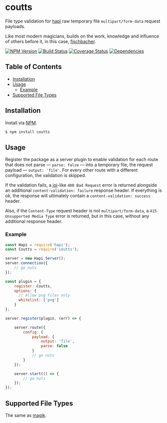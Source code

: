 # coutts
File type validation for [hapi](https://github.com/hapijs/hapi) raw temporary file `multipart/form-data` request payloads.

Like most modern magicians, builds on the work, knowledge and influence of others before it, in this case, [fischbacher](https://github.com/ruiquelhas/fischbacher).

[![NPM Version][fury-img]][fury-url] [![Build Status][travis-img]][travis-url] [![Coverage Status][coveralls-img]][coveralls-url] [![Dependencies][david-img]][david-url]

## Table of Contents

- [Installation](#installation)
- [Usage](#usage)
  - [Example](#example)
- [Supported File Types](#supported-file-types)

## Installation
Install via [NPM](https://www.npmjs.org).

```sh
$ npm install coutts
```

## Usage

Register the package as a server plugin to enable validation for each route that does not parse — `parse: false` — into a temporary file, the request payload — `output: 'file'`. For every other route with a different configuration, the validation is skipped.

If the validation fails, a [joi](https://github.com/hapijs/joi)-like `400 Bad Request` error is returned alongside an additional `content-validation: failure` response header. If everything is ok, the response will ultimately contain a `content-validation: success` header.

Also, if the `Content-Type` request header is not `multipart/form-data`, a `415 Unsupported Media Type` error is returned, but in this case, without any additional response header.

### Example

```js
const Hapi = require('hapi');
const Coutts = require('coutts');

server = new Hapi.Server();
server.connection({
    // go nuts
});

const plugin = {
    register: Coutts,
    options: {
      // Allow png files only
      whitelist: ['png']
    }
};

server.register(plugin, (err) => {

    server.route({
        config: {
            payload: {
                output: 'file',
                parse: false
            }
            // go nuts
        }
    });

    server.start(() => {
        // go nuts
    });
});
```

## Supported File Types

The same as [magik](https://github.com/ruiquelhas/magik#supported-file-types).

[coveralls-img]: https://coveralls.io/repos/ruiquelhas/coutts/badge.svg
[coveralls-url]: https://coveralls.io/github/ruiquelhas/coutts
[david-img]: https://david-dm.org/ruiquelhas/coutts.svg
[david-url]: https://david-dm.org/ruiquelhas/coutts
[fury-img]: https://badge.fury.io/js/coutts.svg
[fury-url]: https://badge.fury.io/js/coutts
[travis-img]: https://travis-ci.org/ruiquelhas/coutts.svg
[travis-url]: https://travis-ci.org/ruiquelhas/coutts
